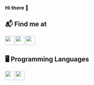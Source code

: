 ### Hi there 👋

## 📬 Find me at

<p>
<a href="https://github.com/nehoraitubul"><img src="https://img.shields.io/badge/GitHub-000000?style=for-the-badge&logo=GitHub&logoColor=white" height=30></a> 
<a href="https://www.linkedin.com/in/nehorai-tubul-089096255/"><img src="https://img.shields.io/badge/linkedin-%230077B5.svg?&style=for-the-badge&logo=linkedin&logoColor=white" height=30></a> 
<a href="https://www.instagram.com/nehorai_tubul/"><img src="https://img.shields.io/badge/instagram-%23E4405F.svg?&style=for-the-badge&logo=instagram&logoColor=white" height=30></a>
</p>


## 🖥️ Programming Languages
<p>
<img src="https://img.shields.io/badge/python%20-%2314354C.svg?&style=for-the-badge&logo=python&logoColor=white" height=30>
<img src="https://img.shields.io/badge/PostgreSQL-316192?style=for-the-badge&logo=postgresql&logoColor=white" height=30>
</p>
